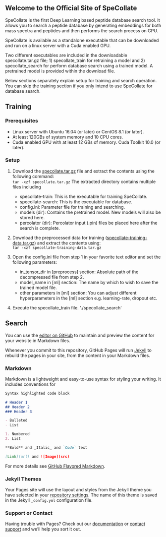 ## Welcome to the Official Site of SpeCollate

SpeCollate is the first Deep Learning based peptide database search tool. It allows you to search a peptide database by generating embeddings for both mass spectra and peptides and then performs the search process on GPU.

SpeCollate is available as a standalone executable that can be downloaded and run on a linux server with a Cuda enabled GPU.

Two different executables are included in the downloadable specollate.tar.gz file; 1) specollate_train for retraining a model and 2) specollate_search for perform database search using a trained model. A pretrained model is provided within the download file.

Below sections separately explain setup for training and search operation. You can skip the training section if you only intend to use SpeCollate for database search.

## Training

### Prerequisites

- Linux server with Ubuntu 16.04 (or later) or CentOS 8.1 (or later).
- At least 120GBs of system memory and 10 CPU cores.
- Cuda enabled GPU with at least 12 GBs of memory. Cuda Toolkit 10.0 (or later).

### Setup

1. Download the [specollate.tar.gz](link) file and extract the contents using the following command:  
`tar -xzf specollate.tar.gz`
The extracted directory contains multiple files including 
    - specollate-train: This is the executable for training SpeCollate.
    - specollate-search: This is the executable for database.
    - config.ini: Parameter file for training and searching.
    - models (dir): Contains the pretrained model. New models will also be stored here.
    - percolator (dir): Percolator input (.pin) files be placed here after the search is complete.

2. Download the preprocessed data for training ([specollate-training-data.tar.gz](link)) and extract the contents using:  
`tar -xzf specollate-training-data.tar.gz`

3. Open the config.ini file from step 1 in your favorite text editor and set the following parameters:
    - in_tensor_dir in [preprocess] section: Absolute path of the decompressed file from step 2.
    - model_name in [ml] section: The name by which to wish to save the trained model file.
    - other parameters in [ml] section: You can adjust different hyperparameters in the [ml] section e.g. learning-rate, dropout etc.

4. Execute the specollate_train file.
'./specollate_search'

## Search



You can use the [editor on GitHub](https://github.com/Usman095/SpeCollate/edit/gh-pages/index.md) to maintain and preview the content for your website in Markdown files.

Whenever you commit to this repository, GitHub Pages will run [Jekyll](https://jekyllrb.com/) to rebuild the pages in your site, from the content in your Markdown files.

### Markdown

Markdown is a lightweight and easy-to-use syntax for styling your writing. It includes conventions for

```markdown
Syntax highlighted code block

# Header 1
## Header 2
### Header 3

- Bulleted
- List

1. Numbered
2. List

**Bold** and _Italic_ and `Code` text

[Link](url) and ![Image](src)
```

For more details see [GitHub Flavored Markdown](https://guides.github.com/features/mastering-markdown/).

### Jekyll Themes

Your Pages site will use the layout and styles from the Jekyll theme you have selected in your [repository settings](https://github.com/Usman095/SpeCollate/settings/pages). The name of this theme is saved in the Jekyll `_config.yml` configuration file.

### Support or Contact

Having trouble with Pages? Check out our [documentation](https://docs.github.com/categories/github-pages-basics/) or [contact support](https://support.github.com/contact) and we’ll help you sort it out.
